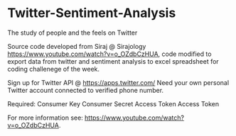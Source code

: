 # Twitter-Sentiment-Analysis
The study of people and the feels on Twitter

Source code developed from Siraj @ Sirajology https://www.youtube.com/watch?v=o_OZdbCzHUA, 
code modified to export data from twitter and sentiment analysis to excel spreadsheet for 
coding challenege of the week.

Sign up for Twitter API @ https://apps.twitter.com/
Need your own personal Twitter account connected to verified phone number.

Required:
Consumer Key
Consumer Secret
Access Token
Access Token

For more information see: https://www.youtube.com/watch?v=o_OZdbCzHUA.

